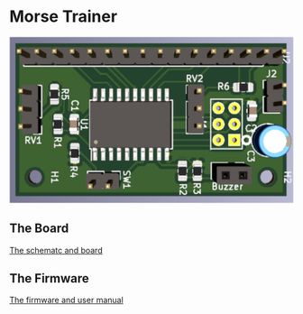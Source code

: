 # Morse Trainer

![Foto](https://github.com/pimium/morse_trainer_kicad/blob/master/images/morse_trainer.png)

## The Board
[The schematc and board](https://github.com/pimium/morse_trainer_kicad/blob/master/README.md)

## The Firmware

[The firmware and user manual](https://github.com/pimium/morse_trainer_avr/blob/master/Readme.md)



